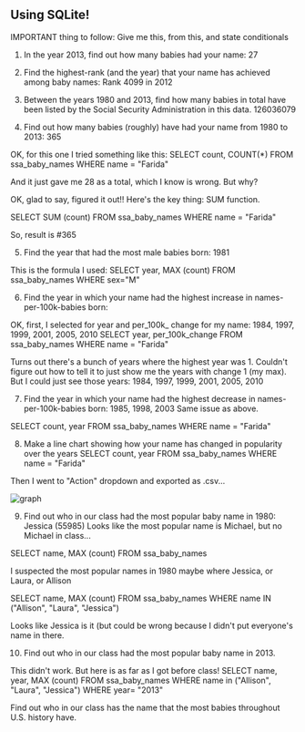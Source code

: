 ## Using SQLite!

IMPORTANT thing to follow: Give me this, from this, and state conditionals

1) In the year 2013, find out how many babies had your name: 27 

2) Find the highest-rank (and the year) that your name has achieved among baby names: Rank 4099 in 2012

3) Between the years 1980 and 2013, find how many babies in total have been listed by the Social Security Administration in this data. 
126036079


4) Find out how many babies (roughly) have had your name from 1980 to 2013: 365

OK, for this one I tried something like this:
SELECT count, COUNT(*)
FROM ssa_baby_names WHERE name = "Farida" 

And it just gave me 28 as a total, which I know is wrong. But why?

OK, glad to say, figured it out!! Here's the key thing: SUM function.

SELECT SUM (count)
FROM ssa_baby_names WHERE name = "Farida" 

So, result is #365

5) Find the year that had the most male babies born: 1981 

This is the formula I used:
SELECT year, 
MAX (count) FROM ssa_baby_names WHERE sex="M"


6) Find the year in which your name had the highest increase in names-per-100k-babies born:

OK, first, I selected for year and per_100k_ change for my name: 1984, 1997, 1999, 2001, 2005, 2010
SELECT year, per_100k_change
FROM ssa_baby_names WHERE name = "Farida" 

Turns out there's a bunch of years where the highest year was 1. Couldn't figure out how to tell it to just show me the years with change 1 (my max). But I could just see those years: 1984, 1997, 1999, 2001, 2005, 2010


7) Find the year in which your name had the highest decrease in names-per-100k-babies born: 1985, 1998, 2003
Same issue as above.

SELECT count, year
FROM ssa_baby_names WHERE name = "Farida" 

8) Make a line chart showing how your name has changed in popularity over the years
SELECT count, year
FROM ssa_baby_names WHERE name = "Farida" 

Then I went to "Action" dropdown and exported as .csv...

![graph](http://i.imgur.com/JmMCzYy.png)



9) Find out who in our class had the most popular baby name in 1980: Jessica (55985)
Looks like the most popular name is Michael, but no Michael in class...

SELECT name, MAX (count)
FROM ssa_baby_names 

I suspected the most popular names in 1980 maybe where Jessica, or Laura, or Allison

SELECT name, MAX (count) 
FROM ssa_baby_names WHERE name IN ("Allison", "Laura", "Jessica")

Looks like Jessica is it (but could be wrong because I didn't put everyone's name in there.

10) Find out who in our class had the most popular baby name in 2013.

This didn't work. But here is as far as I got before class!
SELECT name, year, MAX (count) 
FROM ssa_baby_names WHERE name in ("Allison", "Laura", "Jessica") WHERE year= "2013"

Find out who in our class has the name that the most babies throughout U.S. history have.
